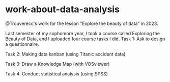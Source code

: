 # work-about-data-analysis
@Trouverecc's work for the lesson "Explore the beauty of data" in 2023.


Last semester of my sophomore year, I took a course called Exploring the Beauty of Data, and I uploaded four course tasks I did.
Task 1: Ask to design a questionnaire.


Task 2: Making data kanban (using Titanic accident data)


Task 3: Draw a Knowledge Map (with VOSviewer)


Task 4: Conduct statistical analysis (using SPSS)
